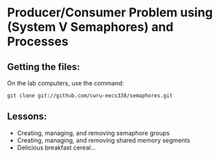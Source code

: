 Producer/Consumer Problem using (System V Semaphores) and Processes
===================================================

Getting the files:
------------------
On the lab computers, use the command:

    git clone git://github.com/cwru-eecs338/semaphores.git

Lessons:
--------
* Creating, managing, and removing semaphore groups
* Creating, managing, and removing shared memory segments
* Delicious breakfast cereal...
